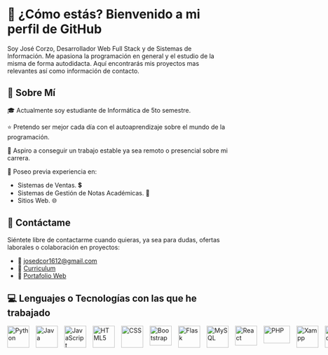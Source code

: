 # :wave: ¿Cómo estás? Bienvenido a mi perfil de GitHub

Soy José Corzo, Desarrollador Web Full Stack y de Sistemas de Información. Me apasiona la programación en general y el estudio de la misma de forma autodidacta. Aquí encontrarás mis proyectos mas relevantes así como información de contacto.

## :bust_in_silhouette: Sobre Mí

:mortar_board: Actualmente soy estudiante de Informática de 5to semestre.

:star: Pretendo ser mejor cada día con el autoaprendizaje sobre el mundo de la programación.

:briefcase: Aspiro a conseguir un trabajo estable ya sea remoto o presencial sobre mi carrera.

:brain: Poseo previa experiencia en:

- Sistemas de Ventas. :heavy_dollar_sign:
- Sistemas de Gestión de Notas Académicas. :book:
- Sitios Web. :globe_with_meridians:

## :iphone: Contáctame

Siéntete libre de contactarme cuando quieras,
ya sea para dudas, ofertas laborales o
colaboración en proyectos:

- :email: josedcor1612@gmail.com
- :page_with_curl: [Curriculum](https://drive.google.com/file/d/1yb2vcWnSKlQuYdFKNmmjT2SmM-IYJgG9/view?usp=sharing)
- :briefcase: [Portafolio Web](https://corzodev-portfolio.vercel.app/) 

## :computer: Lenguajes o Tecnologías con las que he trabajado

<div style="display: flex; gap: 15px;">
    <img src="https://upload.wikimedia.org/wikipedia/commons/thumb/c/c3/Python-logo-notext.svg/701px-Python-logo-notext.svg.png" alt="Python" width="50" height="50" title="Python">
    <img src="https://nattia.com/wp-content/uploads/2023/10/java_image-1.png" alt="Java" width="50" height="50" title="Java">
    <img src="https://upload.wikimedia.org/wikipedia/commons/6/6a/JavaScript-logo.png" alt="JavaScript" width="50" height="50" title="JavaScript">
    <img src="https://upload.wikimedia.org/wikipedia/commons/thumb/6/61/HTML5_logo_and_wordmark.svg/800px-HTML5_logo_and_wordmark.svg.png" alt="HTML5" width="50" height="50" title="HTML5">
    <img src="https://upload.wikimedia.org/wikipedia/commons/thumb/d/d5/CSS3_logo_and_wordmark.svg/340px-CSS3_logo_and_wordmark.svg.png" alt="CSS" height="50" title="CSS">
    <img src="https://upload.wikimedia.org/wikipedia/commons/thumb/b/b2/Bootstrap_logo.svg/2560px-Bootstrap_logo.svg.png" alt="Bootstrap" width="50" height="45" title="Bootstrap">
    <img src="https://w7.pngwing.com/pngs/166/342/png-transparent-flask-python-bottle-web-framework-web-application-flask-white-monochrome-shoe.png" alt="Flask" width="50" height="50" title="Flask">
    <img src="https://cursosdedesarrollo.com/wp-content/uploads/2019/08/Mysql-dolphin-square.svg.png" alt="MySQL" width="50" height="50" title="MySQL">
    <img src="https://upload.wikimedia.org/wikipedia/commons/thumb/a/a7/React-icon.svg/1200px-React-icon.svg.png" alt="React" width="50" height="45" title="React">
    <img src="https://upload.wikimedia.org/wikipedia/commons/thumb/2/27/PHP-logo.svg/2560px-PHP-logo.svg.png" alt="PHP" width="60" height="40" title="PHP">
    <img src="https://cdnlogo.com/logos/x/32/xampp.svg" alt="Xampp" width="50" height="50" title="Xampp">
    <img src="https://upload.wikimedia.org/wikipedia/commons/thumb/9/9a/Visual_Studio_Code_1.35_icon.svg/2048px-Visual_Studio_Code_1.35_icon.svg.png" alt="Vscode" width="50" height="50" title="Vscode">
    <img src="https://upload.wikimedia.org/wikipedia/commons/9/98/Apache_NetBeans_Logo.svg" alt="NetBeans" width="50" height="50" title="NetBeans">
</div>
